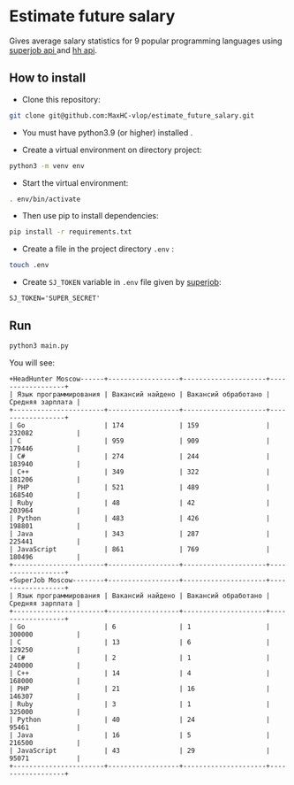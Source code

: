 # Estimate future salary

Gives average salary statistics for 9 popular programming languages using [superjob api ](https://api.superjob.ru/) and [hh api](https://dev.hh.ru/).

## How to install

- Сlone this repository:
```bash
git clone git@github.com:MaxHC-vlop/estimate_future_salary.git
```

 - You must have python3.9 (or higher) installed .

 - Create a virtual environment on directory project:
 ```bash
python3 -m venv env
 ```
- Start the virtual environment:
```bash
. env/bin/activate
```
- Then use pip to install dependencies:
```bash
pip install -r requirements.txt
```
- Create a file in the project directory `.env` :
```bash
touch .env
```

- Create `SJ_TOKEN` variable in `.env` file given by [superjob](https://api.superjob.ru/):

```
SJ_TOKEN='SUPER_SECRET'
```
## Run

```bash
python3 main.py
```
You will see:
```
+HeadHunter Moscow------+------------------+---------------------+------------------+
| Язык программирования | Вакансий найдено | Вакансий обработано | Средняя зарплата |
+-----------------------+------------------+---------------------+------------------+
| Go                    | 174              | 159                 | 232082           |
| C                     | 959              | 909                 | 179446           |
| C#                    | 274              | 244                 | 183940           |
| C++                   | 349              | 322                 | 181206           |
| PHP                   | 521              | 489                 | 168540           |
| Ruby                  | 48               | 42                  | 203964           |
| Python                | 483              | 426                 | 198801           |
| Java                  | 343              | 287                 | 225441           |
| JavaScript            | 861              | 769                 | 180496           |
+-----------------------+------------------+---------------------+------------------+
+SuperJob Moscow--------+------------------+---------------------+------------------+
| Язык программирования | Вакансий найдено | Вакансий обработано | Средняя зарплата |
+-----------------------+------------------+---------------------+------------------+
| Go                    | 6                | 1                   | 300000           |
| C                     | 13               | 6                   | 129250           |
| C#                    | 2                | 1                   | 240000           |
| C++                   | 14               | 4                   | 168000           |
| PHP                   | 21               | 16                  | 146307           |
| Ruby                  | 3                | 1                   | 325000           |
| Python                | 40               | 24                  | 95461            |
| Java                  | 16               | 5                   | 216500           |
| JavaScript            | 43               | 29                  | 95071            |
+-----------------------+------------------+---------------------+------------------+
```